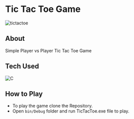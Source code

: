 # Tic Tac Toe Game

![tictactoe](https://user-images.githubusercontent.com/54969439/117023608-e2bf3680-ad16-11eb-840f-05f35b17392a.png)
<br />

## About

Simple Player vs Player Tic Tac Toe Game
<br />

## Tech Used
![C](https://img.shields.io/badge/C-00599C?style=for-the-badge&logo=c&logoColor=white)
<br />

## How to Play
- To play the game clone the Repository.
- Open `bin/Debug` folder and run TicTacToe.exe file to play.
